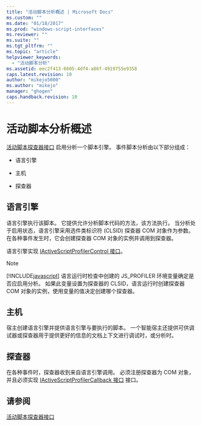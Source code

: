 ```yaml
---
title: "活动脚本分析概述 | Microsoft Docs"
ms.custom: ""
ms.date: "01/18/2017"
ms.prod: "windows-script-interfaces"
ms.reviewer: ""
ms.suite: ""
ms.tgt_pltfrm: ""
ms.topic: "article"
helpviewer_keywords: 
  - "活动脚本分析"
ms.assetid: eec2f413-6605-4df4-a86f-4919755e9358
caps.latest.revision: 10
author: "mikejo5000"
ms.author: "mikejo"
manager: "ghogen"
caps.handback.revision: 10
---
```

# 活动脚本分析概述
[活动脚本探查器接口](../winscript/reference/active-script-profiler-interfaces.md) 启用分析一个脚本引擎。  事件脚本分析由以下部分组成：  
  
-   语言引擎  
  
-   主机  
  
-   探查器  
  
## 语言引擎  
 语言引擎执行该脚本。  它提供允许分析脚本代码的方法，该方法执行。  当分析处于启用状态，语言引擎采用选件类标识符 \(CLSID\) 探查器 COM 对象作为参数。  在各种事件发生时，它会创建探查器 COM 对象的实例并调用到探查器。  
  
 语言引擎实现 [IActiveScriptProfilerControl 接口](../winscript/reference/iactivescriptprofilercontrol-interface.md)。  
  
> [!NOTE]
>  [!INCLUDE[javascript](../javascript/includes/javascript-md.md)] 语言运行时检查中创建的 JS\_PROFILER 环境变量确定是否应启用分析。  如果此变量设置为探查器的 CLSID，语言运行时创建探查器 COM 对象的实例，使用变量的值决定创建哪个探查器。  
  
## 主机  
 宿主创建语言引擎并提供语言引擎与要执行的脚本。  一个智能宿主还提供可供调试器或探查器用于提供更好的信息的文档上下文进行调试时，或分析时。  
  
## 探查器  
 在各种事件时，探查器收到来自语言引擎调用。  必须注册探查器为 COM 对象，并且必须实现 [IActiveScriptProfilerCallback 接口](../winscript/reference/iactivescriptprofilercallback-interface.md) 接口。  
  
## 请参阅  
 [活动脚本探查器接口](../winscript/reference/active-script-profiler-interfaces.md)